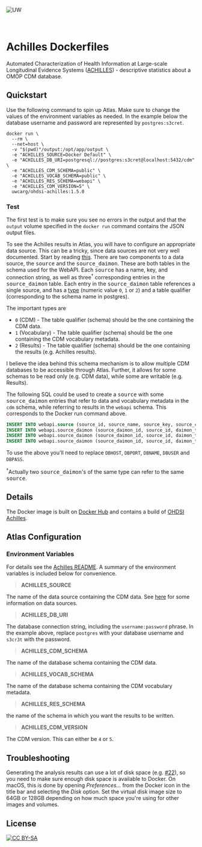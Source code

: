 <br/><br/><br/>
![UW](https://user-images.githubusercontent.com/668093/37624743-79bae716-2b86-11e8-879d-70a61cc623c6.png)
<br/><br/><br/>

# Achilles Dockerfiles

Automated Characterization of Health Information at Large-scale Longitudinal
Evidence Systems ([ACHILLES](https://github.com/OHDSI/Achilles)) - descriptive
statistics about a OMOP CDM database.

## Quickstart

Use the following command to spin up Atlas. Make sure to change the values
of the environment variables as needed. In the example below the database
username and password are represented by `postgres:s3cret`.

```
docker run \
  --rm \
  --net=host \
  -v "$(pwd)"/output:/opt/app/output \
  -e "ACHILLES_SOURCE=Docker Default" \
  -e "ACHILLES_DB_URI=postgresql://postgres:s3cret@localhost:5432/cdm" \
  -e "ACHILLES_CDM_SCHEMA=public" \
  -e "ACHILLES_VOCAB_SCHEMA=public" \
  -e "ACHILLES_RES_SCHEMA=webapi" \
  -e "ACHILLES_CDM_VERSION=5" \
  uwcarg/ohdsi-achilles:1.5.0
```

### Test

The first test is to make sure you see no errors in the output and that the `output`
volume specified in the `docker run` command contains the JSON output files.

To see the Achilles results in Atlas, you will have to configure an appropriate
data source. This can be a tricky, since data sources are not very well
documented. Start by reading
[this](http://www.ohdsi.org/web/wiki/doku.php?id=documentation:software:webapi:source_configuration).
There are two components to a data source, the <kbd>source</kbd> and the
<kbd>source_daimon</kbd>. These are both tables in the schema used for the
WebAPI. Each <kbd>source</kbd> has a name, key, and connection string, as well
as three<sup>†</sup> corresponding entries in the <kbd>source_daimon</kbd> table. Each entry
in the <kbd>source_daimon</kbd> table references a single source, and has a
[type](https://github.com/OHDSI/WebAPI/blob/master/src/main/java/org/ohdsi/webapi/source/SourceDaimon.java#L37)
(numeric value `0`, `1` or `2`) and a table qualifier (corresponding to the
schema name in postgres).

The important types are

* `0` (CDM) - The table qualifier (schema) should be the one containing the CDM data.
* `1` (Vocabulary) - The table qualifier (schema) should be the one containing the CDM vocabulary metadata.
* `2` (Results) - The table qualifier (schema) should be the one containing the results (e.g. Achilles results).

I believe the idea behind this schema mechanism is to allow multiple CDM
databases to be accessible through Atlas. Further, it allows for some schemas to
be read only (e.g. CDM data), while some are writable (e.g. Results).

The following SQL could be used to create a <kbd>source</kbd> with some <kbd>source_daimon</kbd>
entries that refer to data and vocabulary metadata in the `cdm` schema, while
referring to results in the `webapi` schema. This corresponds to the Docker
run command above.

```sql
INSERT INTO webapi.source (source_id, source_name, source_key, source_connection, source_dialect) VALUES (2, 'WebAPI source', 'webapi_source', 'jdbc:postgresql://${DBHOST}:${DBPORT}/${DBNAME}?&user=${DBUSER}&password=${DBPASS}', 'postgresql');
INSERT INTO webapi.source_daimon (source_daimon_id, source_id, daimon_type, table_qualifier, priority) VALUES (1,2,0, 'public', 0); -- public is the postgres schema containing the cdm data
INSERT INTO webapi.source_daimon (source_daimon_id, source_id, daimon_type, table_qualifier, priority) VALUES (2,2,1, 'public', 0); -- public is the postgres schema containing the vocab metadata
INSERT INTO webapi.source_daimon (source_daimon_id, source_id, daimon_type, table_qualifier, priority) VALUES (3,2,2, 'webapi', 0); -- webapi is the postgres schema containing the Achilles results
```

To use the above you'll need to replace `DBHOST`, `DBPORT`, `DBNAME`, `DBUSER`
and `DBPASS`.

<sup>†</sup>Actually two <kbd>source_daimon</kbd>'s of the same type can refer
to the same <kbd>source</kbd>.

## Details

The Docker image is built on [Docker
Hub](https://hub.docker.com/r/uwcarg/ohdsi-achilles/) and contains a build of
[OHDSI Achilles](https://github.com/OHDSI/Achilles).

## Atlas Configuration

### Environment Variables

For details see the [Achilles
README](https://github.com/OHDSI/Achilles/blob/master/README.md). A summary of
the environment variables is included below for convenience.

> **ACHILLES_SOURCE**

The name of the data source containing the CDM data. See
[here](http://www.ohdsi.org/web/wiki/doku.php?id=documentation:software:webapi:source_configuration)
for some information on data sources.

> **ACHILLES_DB_URI**

The database connection string, including the `username:password` phrase. In the
example above, replace `postgres` with your database username and `s3cr3t` with
the password.

> **ACHILLES_CDM_SCHEMA**

The name of the database schema containing the CDM data.

> **ACHILLES_VOCAB_SCHEMA**

The name of the database schema containing the CDM vocabulary metadata.

> **ACHILLES_RES_SCHEMA**

the name of the schema in which you want the results to be written.

> **ACHILLES_CDM_VERSION**

The CDM version. This can either be `4` or `5`.

## Troubleshooting

Generating the analysis results can use a lot of disk space (e.g.
[#22](https://github.com/OHDSI/Achilles/issues/255)), so you need to make sure
enough disk space is available to Docker. On macOS, this is done by opening
_Preferences..._ from the Docker icon in the title bar and selecting the _Disk_
option. Set the virtual disk image size to 64GB or 128GB depending on how much
space you're using for other images and volumes.

## License

[![CC BY-SA](https://licensebuttons.net/l/by-sa/4.0/88x31.png)](https://creativecommons.org/licenses/by-sa/4.0/)
